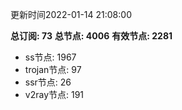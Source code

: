 更新时间2022-01-14 21:08:00

**总订阅: 73**
**总节点: 4006**
**有效节点: 2281**
- ss节点: 1967
- trojan节点: 97
- ssr节点: 26
- v2ray节点: 191
